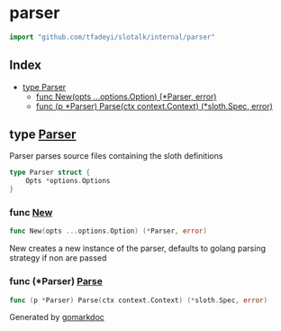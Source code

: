 <!-- Code generated by gomarkdoc. DO NOT EDIT -->

# parser

```go
import "github.com/tfadeyi/slotalk/internal/parser"
```

## Index

- [type Parser](<#type-parser>)
  - [func New(opts ...options.Option) (*Parser, error)](<#func-new>)
  - [func (p *Parser) Parse(ctx context.Context) (*sloth.Spec, error)](<#func-parser-parse>)


## type [Parser](<https://github.com/tfadeyi/sloth-simple-comments/blob/main/internal/parser/parser.go#L13-L15>)

Parser parses source files containing the sloth definitions

```go
type Parser struct {
    Opts *options.Options
}
```

### func [New](<https://github.com/tfadeyi/sloth-simple-comments/blob/main/internal/parser/parser.go#L19>)

```go
func New(opts ...options.Option) (*Parser, error)
```

New creates a new instance of the parser, defaults to golang parsing strategy if non are passed

### func \(\*Parser\) [Parse](<https://github.com/tfadeyi/sloth-simple-comments/blob/main/internal/parser/parser.go#L35>)

```go
func (p *Parser) Parse(ctx context.Context) (*sloth.Spec, error)
```



Generated by [gomarkdoc](<https://github.com/princjef/gomarkdoc>)

